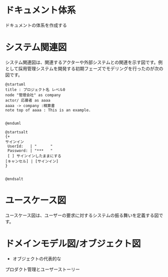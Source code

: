 ドキュメント体系
=====
ドキュメントの体系を作成する

# システム関連図

システム関連図は、関連するアクターや外部システムとの関連を示す図です。例として採用管理システムを開発する初期フェーズでモデリングを行ったのが次の図です。

```puml
@startuml
title : プロジェクト名 レベル0
node "管理会社" as company
actor/ 応募者 as aaaa
aaaa -> company :精算書
note top of aaaa : This is an example.


@enduml
```

```puml
@startsalt
{+
サインイン
 UserId:   | "      "
 Password: | "***   "
 [ ] サインインしたままにする
[キャンセル] | [サインイン]
}


@endsalt
```

# ユースケース図

ユースケース図は、ユーザーの要求に対するシステムの振る舞いを定義する図です。

# ドメインモデル図/オブジェクト図

* オブジェクトの代表的な

プロダクト管理とユーザーストーリー